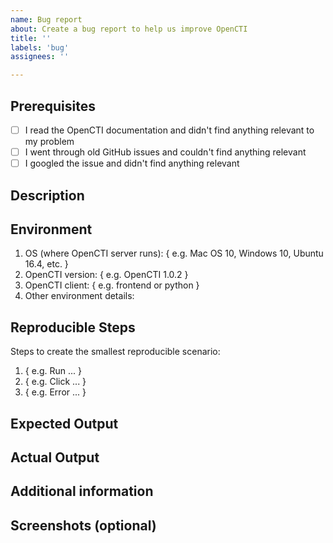 ```yaml
---
name: Bug report
about: Create a bug report to help us improve OpenCTI
title: ''
labels: 'bug'
assignees: ''

---
```


## Prerequisites

- [ ] I read the OpenCTI documentation and didn't find anything relevant to my problem
- [ ] I went through old GitHub issues and couldn't find anything relevant
- [ ] I googled the issue and didn't find anything relevant

## Description

<!-- Please provide a clear and concise description of the bug. -->

## Environment

1. OS (where OpenCTI server runs): { e.g. Mac OS 10, Windows 10, Ubuntu 16.4, etc. }
2. OpenCTI version: { e.g. OpenCTI 1.0.2 }
3. OpenCTI client: { e.g. frontend or python }
4. Other environment details:

## Reproducible Steps

Steps to create the smallest reproducible scenario:
1. { e.g. Run ... }
2. { e.g. Click ... }
3. { e.g. Error ... }

## Expected Output

<!-- Please describe what you expected to happen. -->

## Actual Output

<!-- Please describe what actually happened. -->
 
## Additional information

<!-- Any additional information, including logs or screenshots if you have any. -->

## Screenshots (optional)